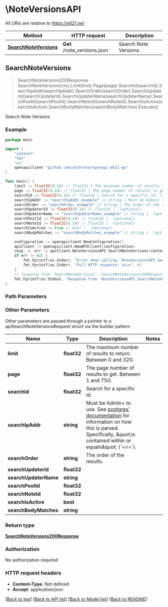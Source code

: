 # \NoteVersionsAPI

All URIs are relative to *https://e621.net*

Method | HTTP request | Description
------------- | ------------- | -------------
[**SearchNoteVersions**](NoteVersionsAPI.md#SearchNoteVersions) | **Get** /note_versions.json | Search Note Versions



## SearchNoteVersions

> SearchNoteVersions200Response SearchNoteVersions(ctx).Limit(limit).Page(page).SearchId(searchId).SearchIpAddr(searchIpAddr).SearchOrder(searchOrder).SearchUpdaterId(searchUpdaterId).SearchUpdaterName(searchUpdaterName).SearchPostId(searchPostId).SearchNoteId(searchNoteId).SearchIsActive(searchIsActive).SearchBodyMatches(searchBodyMatches).Execute()

Search Note Versions



### Example

```go
package main

import (
	"context"
	"fmt"
	"os"
	openapiclient "github.com/anthrove/openapi-e621-go"
)

func main() {
	limit := float32(8.14) // float32 | The maximum number of results to return. Between 0 and 320. (optional)
	page := float32(8.14) // float32 | The page number of results to get. Between 1 and 750. (optional)
	searchId := float32(8.14) // float32 | Search for a specific id. (optional)
	searchIpAddr := "searchIpAddr_example" // string | Must be Admin+ to use. See [postgres' documentation](https://www.postgresql.org/docs/9.3/functions-net.html) for information on how this is parsed. Specifically, \"is contained within or equals\" (`<<=`). (optional)
	searchOrder := "searchOrder_example" // string | The order of the results. (optional)
	searchUpdaterId := float32(8.14) // float32 |  (optional)
	searchUpdaterName := "searchUpdaterName_example" // string |  (optional)
	searchPostId := float32(8.14) // float32 |  (optional)
	searchNoteId := float32(8.14) // float32 |  (optional)
	searchIsActive := true // bool |  (optional)
	searchBodyMatches := "searchBodyMatches_example" // string |  (optional)

	configuration := openapiclient.NewConfiguration()
	apiClient := openapiclient.NewAPIClient(configuration)
	resp, r, err := apiClient.NoteVersionsAPI.SearchNoteVersions(context.Background()).Limit(limit).Page(page).SearchId(searchId).SearchIpAddr(searchIpAddr).SearchOrder(searchOrder).SearchUpdaterId(searchUpdaterId).SearchUpdaterName(searchUpdaterName).SearchPostId(searchPostId).SearchNoteId(searchNoteId).SearchIsActive(searchIsActive).SearchBodyMatches(searchBodyMatches).Execute()
	if err != nil {
		fmt.Fprintf(os.Stderr, "Error when calling `NoteVersionsAPI.SearchNoteVersions``: %v\n", err)
		fmt.Fprintf(os.Stderr, "Full HTTP response: %v\n", r)
	}
	// response from `SearchNoteVersions`: SearchNoteVersions200Response
	fmt.Fprintf(os.Stdout, "Response from `NoteVersionsAPI.SearchNoteVersions`: %v\n", resp)
}
```

### Path Parameters



### Other Parameters

Other parameters are passed through a pointer to a apiSearchNoteVersionsRequest struct via the builder pattern


Name | Type | Description  | Notes
------------- | ------------- | ------------- | -------------
 **limit** | **float32** | The maximum number of results to return. Between 0 and 320. | 
 **page** | **float32** | The page number of results to get. Between 1 and 750. | 
 **searchId** | **float32** | Search for a specific id. | 
 **searchIpAddr** | **string** | Must be Admin+ to use. See [postgres&#39; documentation](https://www.postgresql.org/docs/9.3/functions-net.html) for information on how this is parsed. Specifically, \&quot;is contained within or equals\&quot; (&#x60;&lt;&lt;&#x3D;&#x60;). | 
 **searchOrder** | **string** | The order of the results. | 
 **searchUpdaterId** | **float32** |  | 
 **searchUpdaterName** | **string** |  | 
 **searchPostId** | **float32** |  | 
 **searchNoteId** | **float32** |  | 
 **searchIsActive** | **bool** |  | 
 **searchBodyMatches** | **string** |  | 

### Return type

[**SearchNoteVersions200Response**](SearchNoteVersions200Response.md)

### Authorization

No authorization required

### HTTP request headers

- **Content-Type**: Not defined
- **Accept**: application/json

[[Back to top]](#) [[Back to API list]](../README.md#documentation-for-api-endpoints)
[[Back to Model list]](../README.md#documentation-for-models)
[[Back to README]](../README.md)

